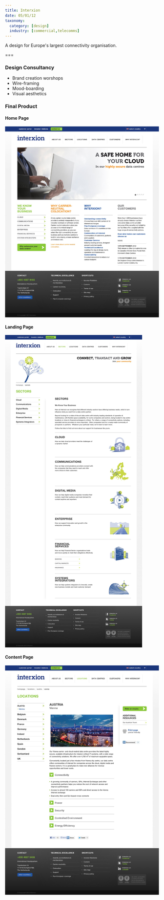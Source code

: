 ```yaml
---
title: Interxion
date: 05/01/12
taxonomy:
  category: [design]
  industry: [commercial,telecomms]
---
```


A design for Europe's largest connectivity organisation.

===

### Design Consultancy
* Brand creation worshops
* Wire-framing  
* Mood-boarding
* Visual aesthetics 

### Final Product

#### Home Page
![Interxion Home Page](interxionHome1.jpg)

#### Landing Page
![Interxion Landing Page](interxionLanding.jpg)

#### Content Page
![Interxion Landing Page](interxionContent.jpg)